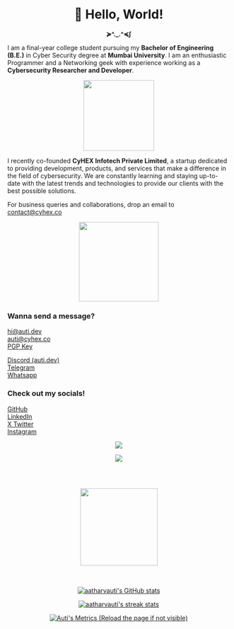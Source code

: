 <h1 align=center> <b> 👋  Hello, World! </b> </h1>

<p align=center> <b> ≽^._.^≼∫ </b> </p>

I am a final-year college student pursuing my **Bachelor of Engineering (B.E.)** in Cyber Security degree at **Mumbai University**. I am an enthusiastic Programmer and a Networking geek with experience working as a **Cybersecurity Researcher and Developer**.

<p align="center"><img src="https://media3.giphy.com/media/j0HjChGV0J44KrrlGv/giphy.gif" height="160"> </p>

I recently co-founded **CyHEX Infotech Private Limited**, a startup dedicated to providing development, products, and services that make a difference in the field of cybersecurity. We are constantly learning and staying up-to-date with the latest trends and technologies to provide our clients with the best possible solutions. 

For business queries and collaborations, drop an email to [contact@cyhex.co](mailto:contact@cyhex.co)

<p align="center"><img src="https://media4.giphy.com/media/YYQ6sw8jt2HRxX4uVi/giphy.gif" height="180"></p>

### Wanna send a message?

[hi@auti.dev](mailto:hi@auti.dev)  
[auti@cyhex.co](mailto:auti@cyhex.co)  
[PGP Key](../auti.pub)

[Discord (auti.dev)](https://discordapp.com/channels/@me/631478564411146262/)  
[Telegram](https://t.me/aatharvauti)  
[Whatsapp](https://wa.me/+918452861970)

### Check out my socials!

[GitHub](https://github.com/aatharvauti)  
[LinkedIn](https://linkedin.com/in/auti)  
[X Twitter](https://x.com/aatharvauti)  
[Instagram](https://instagram.com/aatharvauti)


<p align="center">
<img src="https://skillicons.dev/icons?i=python,go,bash,javascript,nodejs,electron,firebase,express,react,scss,c,java&perline=6">
</p>


<p align="center">
<a href="#">
<img src="https://skillicons.dev/icons?i=git,docker,kubernetes,django,fastapi,tensorflow,gcp,aws,azure,mysql,graphql,redis,mongodb,linux,arduino,raspberrypi&perline=8">
</a>
</p>

⠀
<h2 align="center"><img src="https://i.giphy.com/media/uMg1wT2x01jBOMk2SS/200.webp" width="175"> </h2>
⠀
⠀
<p align="center">
<a href="#">
<img src="https://github-readme-stats.vercel.app/api?username=aatharvauti&show_icons=true&count_private=true&title_color=3382ed&text_color=ffffff&icon_color=3382ed&bg_color=0D1117&hide_border=true&show_icons=true" alt="aatharvauti's GitHub stats" />
</a>
</p>


<p align="center">
<a href="#">
<img src="https://streak-stats.demolab.com/?user=aatharvauti&stroke=ffffff&background=0D1117&ring=3382ed&fire=3382ed&currStreakNum=ffffff&currStreakLabel=3382ed&sideNums=ffffff&sideLabels=ffffff&dates=ffffff&hide_border=true" alt="aatharvauti's streak stats" />
</a>
</p>



<p align="center">
<a href="#">
<img src="https://metrics.lecoq.io/aatharvauti?template=classic&isocalendar=1&languages=1&lines=1&stars=1&followup=1&people=1&repositories=1&tweets=1&base=header%2C%20activity%2C%20community%2C%20repositories%2C%20metadata&base.indepth=false&base.hireable=false&base.skip=false&repositories.batch=100&repositories.forks=false&repositories.affiliations=owner&isocalendar=false&isocalendar.duration=half-year&languages=false&languages.ignored=html&languages.limit=8&languages.threshold=0%25&languages.other=true&languages.colors=github&languages.sections=most-used&languages.indepth=false&languages.analysis.timeout=15&languages.categories=markup%2C%20programming&languages.recent.categories=markup%2C%20programming&languages.recent.load=300&languages.recent.days=14&lines=false&lines.sections=base&lines.repositories.limit=4&lines.history.limit=1&stars=false&stars.limit=4&followup=false&followup.sections=repositories&followup.indepth=false&followup.archived=true&people=false&people.limit=24&people.identicons=false&people.identicons.hide=true&people.size=28&people.types=followers%2C%20following&people.thanks=mihir-m024%2C%20Dhruvil10%2C%20Vivek-mishra-2002%2C%20optimistic-ninja9090&people.shuffle=false&repositories=false&repositories.featured=python%2C%20dotfiles%2C%20resume%2C%20portfolio&repositories.pinned=0&repositories.starred=0&repositories.random=0&repositories.order=featured%2C%20pinned%2C%20starred%2C%20random&tweets=false&tweets.user=aatharvauti&tweets.attachments=false&tweets.limit=3&config.timezone=America%2FNew_York" alt="Auti's Metrics (Reload the page if not visible)">
</a>

</p>
